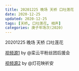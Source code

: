```yaml
---
title: 20201225 晚场 天桥 口吐莲花 
date: 2020-12-25
updated: 2020-12-25
tags: [天桥, 口吐莲花, 相声] 
categories: 庚子年场次(2020) 
---
```

20201225 晚场 天桥 口吐莲花 



[视频源1](https://weibo.com/6574451359/JA9zd4rWA) by @栾云平粉丝团后援会

[视频源2](https://weibo.com/1950216183/JA97ar69X)  by @灯花映祈安